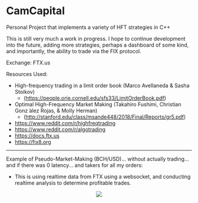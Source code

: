 # CamCapital
Personal Project that implements a variety of HFT strategies in C++

This is still very much a work in progress. I hope to continue development into the future, adding more strategies, perhaps a dashboard of some kind, and importantly, the ability to trade via the FIX protocol.

Exchange: FTX.us

Resources Used:
- High-frequency trading in a limit order book (Marco Avellaneda & Sasha Stoikov) 
  - (https://people.orie.cornell.edu/sfs33/LimitOrderBook.pdf)
- Optimal High-Frequency Market Making (Takahiro Fushimi, Christian Gonz ́alez Rojas, & Molly Herman) 
  - (http://stanford.edu/class/msande448/2018/Final/Reports/gr5.pdf)
- https://www.reddit.com/r/highfreqtrading
- https://www.reddit.com/r/algotrading
- https://docs.ftx.us
- https://fix8.org


******************************************************************************************************************************************************************


Example of Pseudo-Market-Making (BCH/USD)... without actually trading... and if there was 0 latency... and takers for all my orders:
- This is using realtime data from FTX using a websocket, and conducting realtime analysis to determine profitable trades.

<p align="center">
  <img src="https://user-images.githubusercontent.com/20567677/116160523-351da900-a6c0-11eb-81c1-e87e7a5ea992.gif">
</p>
